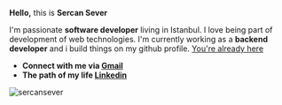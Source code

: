 
**Hello,** this is **Sercan Sever**

I'm passionate **software developer** living in Istanbul. I love being part of development of web technologies.
I'm currently working as a **backend developer** and i build things on my github profile. [You're already here](https://github.com/SercanSever)

- **Connect with me via [Gmail](sercan.sever16@gmail.com)**
- **The path of my life [Linkedin](https://linkedin.com/in/sercan-sever-a97147202)**

<p align="left"> <img src="https://komarev.com/ghpvc/?username=sercansever&label=Profile%20views&color=orange" alt="sercansever" /></p>


